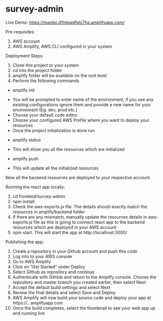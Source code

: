 # survey-admin

Live Demo: https://master.d1htewdfqlz7ha.amplifyapp.com/

Pre-requisites:
1. AWS account
2. AWS Amplify, AWS CLI configured in your system

Deployment Steps:
1. Clone this project to your system 
2. cd into the project folder
3. amplify folder will be available on the root level
4. Perform the following commands

* amplify init
 - You will be prompted to enter name of the environment, if you see any existing configurations 
   ignore them and provide a new name for your environment (Eg. dev, prod etc.)
 - Choose your default code editor
 - Choose your configured AWS Profile where you want to deploy your resources
 - Once the project initialization is done run

* amplify status
 - This will show you all the resources which are initialized

* amplify push
 - This will update all the initialized resources

Now all the backend resources are deployed to your respective account.

Running the react app locally:
1. cd frontend/survey-admin
2. npm install
3. Check the aws-exports.js file. The details should exactly match the resources in amplify/backend folder
4. If there are any mismatch, manually update the resources details in aws-exports.js file as this is going to connect
   react app to the backend resources which are deployed in your AWS account
5. npm start. This will start the app at http://localhost:3000/

Publishing the app:
1. Create a repository in your Github account and push this code
2. Log into to your AWS console
3. Go to AWS Amplify
4. Click on "Get Started" under Deploy
5. Select Github as repository and continue
6. Authenticate with GitHub and return to the Amplify console. Choose the repository and master branch you created earlier, then select Next
7. Accept the default build settings and select Next
8. Review the final details and select Save and Deploy
9. AWS Amplify will now build your source code and deploy your app at https://...amplifyapp.com
10. Once the build completes, select the thumbnail to see your web app up and running live
